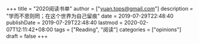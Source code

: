 +++
title = "2020阅读书单"
author = ["yuan.tops@gmail.com"]
description = "学而不思则罔；在这个世界为自己留痕"
date = 2019-07-29T22:48:40
publishDate = 2019-07-29T22:48:40
lastmod = 2020-02-07T12:11:42+08:00
tags = ["Reading", "阅读"]
categories = ["opinions"]
draft = false
+++
